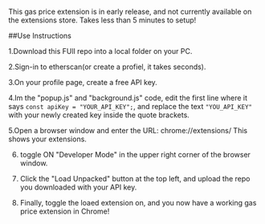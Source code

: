 This gas price extension is in early release, and not currently available on the extensions store. 
Takes less than 5 minutes to setup!

##Use Instructions

1.Download this FUll repo into a local folder on your PC.

2.Sign-in to etherscan(or create a profiel, it takes seconds).

3.On your profile page, create a free API key.

4.Im the "popup.js" and "background.js" code, edit the first line where it says `const apiKey = "YOUR_API_KEY";`, and replace the text `"YOU_API_KEY"` with your newly created key inside the quote brackets.

5.Open a browser window and enter the URL: chrome://extensions/   This shows your extensions.

6. toggle ON "Developer Mode" in the upper right corner of the browser window.
   
8. Click the "Load Unpacked" button at the top left, and upload the repo you downloaded with your API key.
   
10. Finally, toggle the loaed extension on, and you now have a working gas price extension in Chrome!
